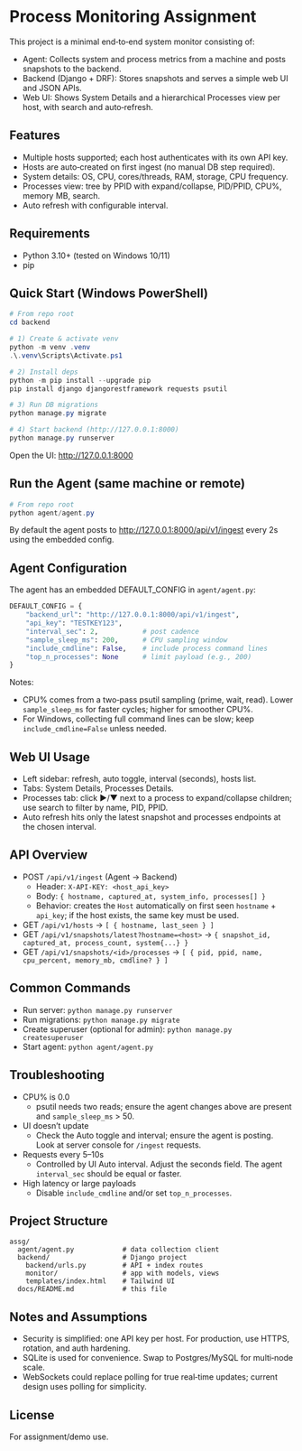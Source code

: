 # Process Monitoring Assignment

This project is a minimal end‑to‑end system monitor consisting of:
- Agent: Collects system and process metrics from a machine and posts snapshots to the backend.
- Backend (Django + DRF): Stores snapshots and serves a simple web UI and JSON APIs.
- Web UI: Shows System Details and a hierarchical Processes view per host, with search and auto‑refresh.

## Features
- Multiple hosts supported; each host authenticates with its own API key.
- Hosts are auto‑created on first ingest (no manual DB step required).
- System details: OS, CPU, cores/threads, RAM, storage, CPU frequency.
- Processes view: tree by PPID with expand/collapse, PID/PPID, CPU%, memory MB, search.
- Auto refresh with configurable interval.

## Requirements
- Python 3.10+ (tested on Windows 10/11)
- pip

## Quick Start (Windows PowerShell)
```powershell
# From repo root
cd backend

# 1) Create & activate venv
python -m venv .venv
.\.venv\Scripts\Activate.ps1

# 2) Install deps
python -m pip install --upgrade pip
pip install django djangorestframework requests psutil

# 3) Run DB migrations
python manage.py migrate

# 4) Start backend (http://127.0.0.1:8000)
python manage.py runserver
```

Open the UI: http://127.0.0.1:8000

## Run the Agent (same machine or remote)
```powershell
# From repo root
python agent/agent.py
```

By default the agent posts to http://127.0.0.1:8000/api/v1/ingest every 2s using the embedded config.

## Agent Configuration
The agent has an embedded DEFAULT_CONFIG in `agent/agent.py`:
```python
DEFAULT_CONFIG = {
    "backend_url": "http://127.0.0.1:8000/api/v1/ingest",
    "api_key": "TESTKEY123",
    "interval_sec": 2,           # post cadence
    "sample_sleep_ms": 200,      # CPU sampling window
    "include_cmdline": False,    # include process command lines
    "top_n_processes": None      # limit payload (e.g., 200)
}
```

Notes:
- CPU% comes from a two‑pass psutil sampling (prime, wait, read). Lower `sample_sleep_ms` for faster cycles; higher for smoother CPU%.
- For Windows, collecting full command lines can be slow; keep `include_cmdline=False` unless needed.

## Web UI Usage
- Left sidebar: refresh, auto toggle, interval (seconds), hosts list.
- Tabs: System Details, Processes Details.
- Processes tab: click ▶/▼ next to a process to expand/collapse children; use search to filter by name, PID, PPID.
- Auto refresh hits only the latest snapshot and processes endpoints at the chosen interval.

## API Overview
- POST `/api/v1/ingest` (Agent → Backend)
  - Header: `X-API-KEY: <host_api_key>`
  - Body: `{ hostname, captured_at, system_info, processes[] }`
  - Behavior: creates the `Host` automatically on first seen `hostname` + `api_key`; if the host exists, the same key must be used.
- GET `/api/v1/hosts` → `[ { hostname, last_seen } ]`
- GET `/api/v1/snapshots/latest?hostname=<host>` → `{ snapshot_id, captured_at, process_count, system{...} }`
- GET `/api/v1/snapshots/<id>/processes` → `[ { pid, ppid, name, cpu_percent, memory_mb, cmdline? } ]`

## Common Commands
- Run server: `python manage.py runserver`
- Run migrations: `python manage.py migrate`
- Create superuser (optional for admin): `python manage.py createsuperuser`
- Start agent: `python agent/agent.py`

## Troubleshooting
- CPU% is 0.0
  - psutil needs two reads; ensure the agent changes above are present and `sample_sleep_ms` > 50.
- UI doesn’t update
  - Check the Auto toggle and interval; ensure the agent is posting. Look at server console for `/ingest` requests.
- Requests every 5–10s
  - Controlled by UI Auto interval. Adjust the seconds field. The agent `interval_sec` should be equal or faster.
- High latency or large payloads
  - Disable `include_cmdline` and/or set `top_n_processes`.

## Project Structure
```
assg/
  agent/agent.py            # data collection client
  backend/                  # Django project
    backend/urls.py         # API + index routes
    monitor/                # app with models, views
    templates/index.html    # Tailwind UI
  docs/README.md            # this file
```

## Notes and Assumptions
- Security is simplified: one API key per host. For production, use HTTPS, rotation, and auth hardening.
- SQLite is used for convenience. Swap to Postgres/MySQL for multi‑node scale.
- WebSockets could replace polling for true real‑time updates; current design uses polling for simplicity.

## License
For assignment/demo use.
